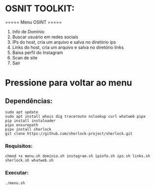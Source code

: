 # OSNIT TOOLKIT:

===== Menu OSINT =====
1. Info de Domínio
2. Buscar usuário em redes sociais
3. IPs do host, cria um arquivo e salva no diretório ips
4. Links do host, cria um arquivo e salva no diretório links 
5. Baixa perfil do Instagram
6. Scan de site
0. Sair
   
Pressione <ENTER> para voltar ao menu
=======================

## Dependências:
```
sudo apt update
sudo apt install whois dig traceroute nslookup curl whatweb pipx
pip install instaloader
pipx ensurepath
pipx install sherlock
git clone https://github.com/sherlock-project/sherlock.git
```

### Requisitos:
```
chmod +x menu.sh dominio.sh instagram.sh ipinfo.sh ips.sh links.sh sherlock.sh whatweb.sh
```

### Executar:
```
./menu.sh 
```
